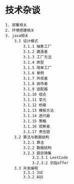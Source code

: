 # 技术杂谈
    1. 部署相关
    2. 环境搭建相关
    3. java相关
        3.1 设计模式
            3.1.1 抽象工厂
            3.1.2 建造者
            3.1.3 工厂方法
            3.1.4 原型
            3.1.5 简单工厂
            3.1.6 单例
            3.1.7 外观者
            3.1.8 装饰者
            3.1.9 适配器
            3.1.10 组合
            3.1.11 享元
            3.1.12 桥接
            3.1.13 模板方法
            3.1.14 迭代器
            3.1.15 策略
            3.1.16 观察者
            3.1.17 责任链
        3.2 算法与数据结构
            3.2.1 算法
            3.2.2 数据结构
            3.2.3 题目锦集
                3.2.3.1 LeetCode
                3.2.3.2 剑指offer
        3.3 并发编程
            3.3.1 JUC
            3.3.2 AQS

